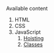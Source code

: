 Available content

1. HTML
2. CSS
3. JavaScript
   1. [Hoisting](./javascript/hoisting)
   2. [Classes](./javascript/classes)

